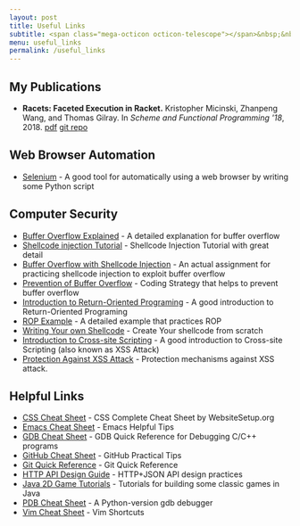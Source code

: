 ```yaml
---
layout: post
title: Useful Links
subtitle: <span class="mega-octicon octicon-telescope"></span>&nbsp;&nbsp; Either some works I did, or some documents I found to be helpful for a Physics, CS or Engineering student!
menu: useful_links
permalink: /useful_links
---
```


## My Publications
- **Racets: Faceted Execution in Racket.** Kristopher Micinski, Zhanpeng Wang, and Thomas Gilray. In *Scheme and Functional Programming '18*, 2018. [pdf](/assets/files/scheme19.pdf) [git repo](https://github.com/fordsec/racets)

## Web Browser Automation
- [Selenium](https://www.seleniumhq.org/) - A good tool for automatically using a web browser by writing some Python script

## Computer Security
- [Buffer Overflow Explained](http://www.informit.com/articles/article.aspx?p=2036582&seqNum=3) - A detailed explanation for buffer overflow
- [Shellcode injection Tutorial](https://dhavalkapil.com/blogs/Shellcode-Injection/) - Shellcode Injection Tutorial with great detail
- [Buffer Overflow with Shellcode Injection](https://samsclass.info/127/proj/p3-lbuf1.htm) - An actual assignment for practicing shellcode injection to exploit buffer overflow
- [Prevention of Buffer Overflow](https://developer.apple.com/library/archive/documentation/Security/Conceptual/SecureCodingGuide/Articles/BufferOverflows.html) - Coding Strategy that helps to prevent buffer overflow
- [Introduction to Return-Oriented Programing](http://codearcana.com/posts/2013/05/28/introduction-to-return-oriented-programming-rop.html) - A good introduction to Return-Oriented Programing
- [ROP Example](https://www.exploit-db.com/docs/english/28479-return-oriented-programming-(rop-ftw).pdf) - A detailed example that practices ROP
- [Writing Your own Shellcode](http://www.dmi.unipg.it/bista/didattica/sicurezza-pg/buffer-overrun/hacking-book/0x2a0-writing_shellcode.html) - Create Your shellcode from scratch
- [Introduction to Cross-site Scripting](https://excess-xss.com/) - A good introduction to Cross-site Scripting (also known as XSS Attack)
- [Protection Against XSS Attack](https://www.hacksplaining.com/prevention/xss-stored) - Protection mechanisms against XSS attack.

## Helpful Links
- [CSS Cheat Sheet](https://websitesetup.org/css3-cheat-sheet/) - CSS Complete Cheat Sheet by WebsiteSetup.org
- [Emacs Cheat Sheet](http://www.rgrjr.com/emacs/emacs_cheat.html) - Emacs Helpful Tips
- [GDB Cheat Sheet](https://darkdust.net/files/GDB%20Cheat%20Sheet.pdf) - GDB Quick Reference for Debugging C/C++ programs
- [GitHub Cheat Sheet](https://github.com/tiimgreen/github-cheat-sheet) - GitHub Practical Tips
- [Git Quick Reference](http://jonas.nitro.dk/git/quick-reference.html) - Git Quick Reference
- [HTTP API Design Guide](https://geemus.gitbooks.io/http-api-design/content/en/index.html) - HTTP+JSON API design practices
- [Java 2D Game Tutorials](http://zetcode.com/tutorials/javagamestutorial/) - Tutorials for building some classic games in Java
- [PDB Cheat Sheet](https://appletree.or.kr/quick_reference_cards/Python/Python%20Debugger%20Cheatsheet.pdf) - A Python-version gdb debugger
- [Vim Cheat Sheet](https://vim.rtorr.com/) - Vim Shortcuts
